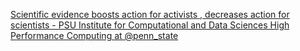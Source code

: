 [Scientific evidence boosts action for activists , decreases action for scientists - PSU Institute for Computational and Data Sciences   High Performance Computing at @penn_state](https://qi.tc/qi/118555)
